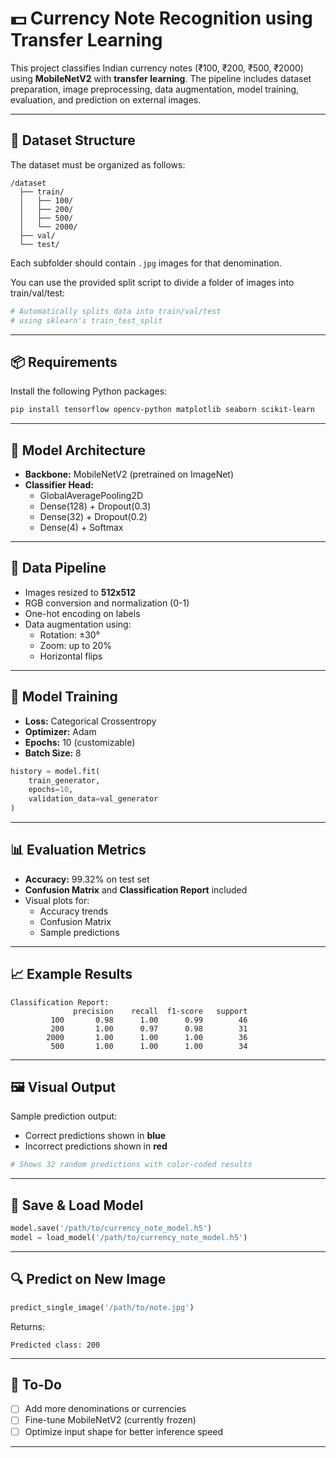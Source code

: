 # 💵 Currency Note Recognition using Transfer Learning

This project classifies Indian currency notes (₹100, ₹200, ₹500, ₹2000) using **MobileNetV2** with **transfer learning**. The pipeline includes dataset preparation, image preprocessing, data augmentation, model training, evaluation, and prediction on external images.

---

## 📁 Dataset Structure

The dataset must be organized as follows:

```
/dataset
  ├── train/
  │   ├── 100/
  │   ├── 200/
  │   ├── 500/
  │   └── 2000/
  ├── val/
  └── test/
```

Each subfolder should contain `.jpg` images for that denomination.

You can use the provided split script to divide a folder of images into train/val/test:

```python
# Automatically splits data into train/val/test
# using sklearn's train_test_split
```

---

## 📦 Requirements

Install the following Python packages:

```bash
pip install tensorflow opencv-python matplotlib seaborn scikit-learn
```

---

## 🧠 Model Architecture

- **Backbone:** MobileNetV2 (pretrained on ImageNet)
- **Classifier Head:**
  - GlobalAveragePooling2D
  - Dense(128) + Dropout(0.3)
  - Dense(32) + Dropout(0.2)
  - Dense(4) + Softmax

---

## 🔄 Data Pipeline

- Images resized to **512x512**
- RGB conversion and normalization (0-1)
- One-hot encoding on labels
- Data augmentation using:
  - Rotation: ±30°
  - Zoom: up to 20%
  - Horizontal flips

---

## 🧪 Model Training

- **Loss:** Categorical Crossentropy
- **Optimizer:** Adam
- **Epochs:** 10 (customizable)
- **Batch Size:** 8

```python
history = model.fit(
    train_generator,
    epochs=10,
    validation_data=val_generator
)
```

---

## 📊 Evaluation Metrics

- **Accuracy:** 99.32% on test set
- **Confusion Matrix** and **Classification Report** included
- Visual plots for:
  - Accuracy trends
  - Confusion Matrix
  - Sample predictions

---

## 📈 Example Results

```
Classification Report:
              precision    recall  f1-score   support
         100       0.98      1.00      0.99        46
         200       1.00      0.97      0.98        31
        2000       1.00      1.00      1.00        36
         500       1.00      1.00      1.00        34
```

---

## 🖼️ Visual Output

Sample prediction output:

- Correct predictions shown in **blue**
- Incorrect predictions shown in **red**

```python
# Shows 32 random predictions with color-coded results
```

---

## 💾 Save & Load Model

```python
model.save('/path/to/currency_note_model.h5')
model = load_model('/path/to/currency_note_model.h5')
```

---

## 🔍 Predict on New Image

```python
predict_single_image('/path/to/note.jpg')
```

Returns:
```
Predicted class: 200
```

---

## 📌 To-Do

- [ ] Add more denominations or currencies
- [ ] Fine-tune MobileNetV2 (currently frozen)
- [ ] Optimize input shape for better inference speed

---


